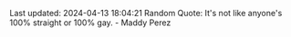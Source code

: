 Last updated: 2024-04-13 18:04:21
Random Quote: It's not like anyone's 100% straight or 100% gay. - Maddy Perez
